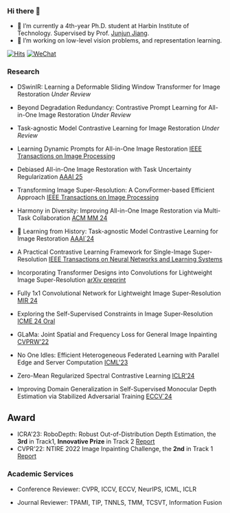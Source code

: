 
### Hi there 👋
- 🏫 I’m currently a 4th-year Ph.D. student at Harbin Institute of Technology. Supervised by Prof. [Junjun Jiang](http://homepage.hit.edu.cn/jiangjunjun).
- 📔 I’m working on low-level vision problems, and representation learning.

[![Hits](https://hits.sh/github.com/Aitical/Aitical.svg)](https://hits.sh/github.com/Aitical/Aitical/)
[![WeChat](http://img.shields.io/badge/WeChat-w965813422-72E51C.svg)](#)

### Research
- DSwinIR: Learning a Deformable Sliding Window Transformer for Image Restoration _Under Review_
- Beyond Degradation Redundancy: Contrastive Prompt Learning for All-in-One Image Restoration _Under Review_
- Task-agnostic Model Contrastive Learning for Image Restoration _Under Review_
- Learning Dynamic Prompts for All-in-One Image Restoration [IEEE Transactions on Image Processing]()
- Debiased All-in-One Image Restoration with Task Uncertainty Regularization [AAAI 25]()
- Transforming Image Super-Resolution: A ConvFormer-based Efficient Approach [IEEE Transactions on Image Processing](https://arxiv.org/abs/2401.05633)
- Harmony in Diversity: Improving All-in-One Image Restoration via Multi-Task Collaboration [ACM MM 24](https://openreview.net/pdf/bd905d32bafba27ad28e3e8a029a608e355b1dfb.pdf)
- 🚀 Learning from History: Task-agnostic Model Contrastive Learning for Image Restoration [AAAI`24](https://arxiv.org/abs/2309.06023)
- A Practical Contrastive Learning Framework for Single-Image Super-Resolution [IEEE Transactions on Neural Networks and Learning Systems](https://ieeexplore.ieee.org/document/10176303/)
- Incorporating Transformer Designs into Convolutions for Lightweight Image Super-Resolution [arXiv preprint](https://arxiv.org/abs/2303.14324)
- Fully 1x1 Convolutional Network for Lightweight Image Super-Resolution [MIR 24](https://arxiv.org/abs/2307.16140)
- Exploring the Self-Supervised Constraints in Image Super-Resolution [ICME 24 Oral](https://arxiv.org/abs/2404.00260v1)

- GLaMa: Joint Spatial and Frequency Loss for General Image Inpainting [CVPRW'22](https://openaccess.thecvf.com/content/CVPR2022W/NTIRE/papers/Lu_GLaMa_Joint_Spatial_and_Frequency_Loss_for_General_Image_Inpainting_CVPRW_2022_paper.pdf)
- No One Idles: Efficient Heterogeneous Federated Learning with Parallel Edge and Server Computation [ICML'23](https://openreview.net/forum?id=AMuNQEUmGr)
- Zero-Mean Regularized Spectral Contrastive Learning [ICLR'24](https://openreview.net/forum?id=RZBy8oHTz4&referrer=%5Bthe%20profile%20of%20Xiangyang%20Ji%5D(%2Fprofile%3Fid%3D~Xiangyang_Ji1))
- Improving Domain Generalization in Self-Supervised Monocular Depth Estimation via Stabilized Adversarial Training [ECCV`24](https://eccv.ecva.net/virtual/2024/poster/625)
  
## Award
- ICRA'23: RoboDepth: Robust Out-of-Distribution Depth Estimation, the **3rd** in Track1, **Innovative Prize** in Track 2 [Report](https://arxiv.org/abs/2307.15061)
- CVPR'22: NTIRE 2022 Image Inpainting Challenge, the **2nd** in Track 1  [Report](https://arxiv.org/abs/2205.07162)

### Academic Services
- Conference Reviewer: CVPR, ICCV, ECCV, NeurIPS, ICML, ICLR
    
- Journal Reviewer: TPAMI, TIP, TNNLS, TMM, TCSVT, Information Fusion
